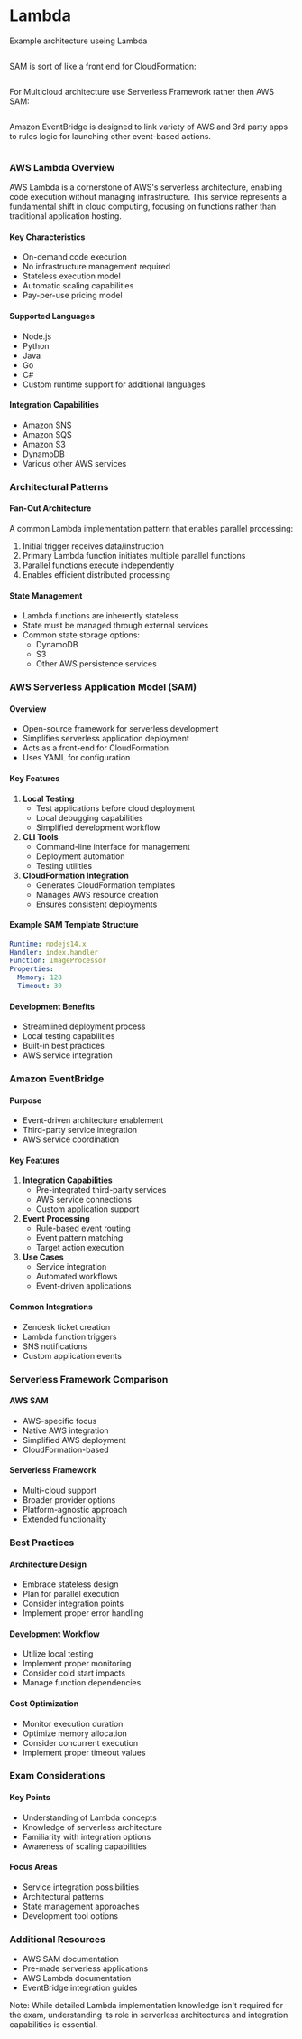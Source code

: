 # Lambda

Example architecture useing Lambda

<figure><img src="../../../../.gitbook/assets/image (6) (1).png" alt=""><figcaption></figcaption></figure>





SAM is sort of like a front end for CloudFormation:

<figure><img src="../../../../.gitbook/assets/image (3) (1).png" alt=""><figcaption></figcaption></figure>

For Multicloud architecture use Serverless Framework rather then AWS SAM:

<figure><img src="../../../../.gitbook/assets/image (4) (1).png" alt=""><figcaption></figcaption></figure>

Amazon EventBridge is designed to link variety of AWS and 3rd party apps to rules logic for launching other event-based actions.

<figure><img src="../../../../.gitbook/assets/image (5) (1).png" alt=""><figcaption></figcaption></figure>

### AWS Lambda Overview

AWS Lambda is a cornerstone of AWS's serverless architecture, enabling code execution without managing infrastructure. This service represents a fundamental shift in cloud computing, focusing on functions rather than traditional application hosting.

#### Key Characteristics

* On-demand code execution
* No infrastructure management required
* Stateless execution model
* Automatic scaling capabilities
* Pay-per-use pricing model

#### Supported Languages

* Node.js
* Python
* Java
* Go
* C#
* Custom runtime support for additional languages

#### Integration Capabilities

* Amazon SNS
* Amazon SQS
* Amazon S3
* DynamoDB
* Various other AWS services

### Architectural Patterns

#### Fan-Out Architecture

A common Lambda implementation pattern that enables parallel processing:

1. Initial trigger receives data/instruction
2. Primary Lambda function initiates multiple parallel functions
3. Parallel functions execute independently
4. Enables efficient distributed processing

#### State Management

* Lambda functions are inherently stateless
* State must be managed through external services
* Common state storage options:
  * DynamoDB
  * S3
  * Other AWS persistence services

### AWS Serverless Application Model (SAM)

#### Overview

* Open-source framework for serverless development
* Simplifies serverless application deployment
* Acts as a front-end for CloudFormation
* Uses YAML for configuration

#### Key Features

1. **Local Testing**
   * Test applications before cloud deployment
   * Local debugging capabilities
   * Simplified development workflow
2. **CLI Tools**
   * Command-line interface for management
   * Deployment automation
   * Testing utilities
3. **CloudFormation Integration**
   * Generates CloudFormation templates
   * Manages AWS resource creation
   * Ensures consistent deployments

#### Example SAM Template Structure

```yaml
Runtime: nodejs14.x
Handler: index.handler
Function: ImageProcessor
Properties:
  Memory: 128
  Timeout: 30
```

#### Development Benefits

* Streamlined deployment process
* Local testing capabilities
* Built-in best practices
* AWS service integration

### Amazon EventBridge

#### Purpose

* Event-driven architecture enablement
* Third-party service integration
* AWS service coordination

#### Key Features

1. **Integration Capabilities**
   * Pre-integrated third-party services
   * AWS service connections
   * Custom application support
2. **Event Processing**
   * Rule-based event routing
   * Event pattern matching
   * Target action execution
3. **Use Cases**
   * Service integration
   * Automated workflows
   * Event-driven applications

#### Common Integrations

* Zendesk ticket creation
* Lambda function triggers
* SNS notifications
* Custom application events

### Serverless Framework Comparison

#### AWS SAM

* AWS-specific focus
* Native AWS integration
* Simplified AWS deployment
* CloudFormation-based

#### Serverless Framework

* Multi-cloud support
* Broader provider options
* Platform-agnostic approach
* Extended functionality

### Best Practices

#### Architecture Design

* Embrace stateless design
* Plan for parallel execution
* Consider integration points
* Implement proper error handling

#### Development Workflow

* Utilize local testing
* Implement proper monitoring
* Consider cold start impacts
* Manage function dependencies

#### Cost Optimization

* Monitor execution duration
* Optimize memory allocation
* Consider concurrent execution
* Implement proper timeout values

### Exam Considerations

#### Key Points

* Understanding of Lambda concepts
* Knowledge of serverless architecture
* Familiarity with integration options
* Awareness of scaling capabilities

#### Focus Areas

* Service integration possibilities
* Architectural patterns
* State management approaches
* Development tool options

### Additional Resources

* AWS SAM documentation
* Pre-made serverless applications
* AWS Lambda documentation
* EventBridge integration guides

Note: While detailed Lambda implementation knowledge isn't required for the exam, understanding its role in serverless architectures and integration capabilities is essential.

